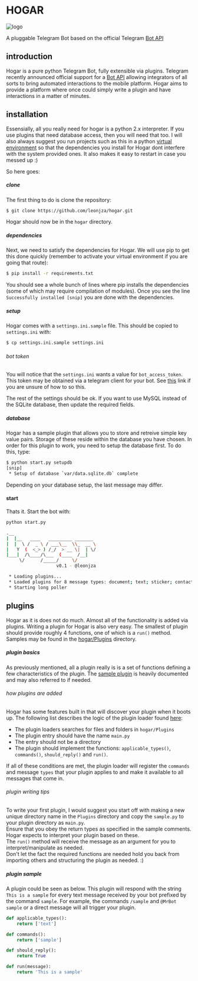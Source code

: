 # HOGAR

![logo](http://i.imgur.com/7aCuc2S.png)

A pluggable Telegram Bot based on the official Telegram [Bot API](https://core.telegram.org/bots/api)

## introduction
Hogar is a pure python Telegram Bot, fully extensible via plugins. Telegram recently announced official support for a [Bot API](https://telegram.org/blog/bot-revolution) allowing integrators of all sorts to bring automated interactions to the mobile platform. Hogar aims to provide a platform where once could simply write a plugin and have interactions in a matter of minutes.

## installation
Essensially, all you really need for hogar is a python 2.x interpreter. If you use plugins that need database access, then you will need that too. I will also always suggest you run projects such as this in a python [virtual environment](http://docs.python-guide.org/en/latest/dev/virtualenvs/) so that the dependencies you install for Hogar dont interfere with the system provided ones. It also makes it easy to restart in case you messed up :)

So here goes:

##### clone
The first thing to do is clone the repository:

```bash
$ git clone https://github.com/leonjza/hogar.git
```

Hogar should now be in the `hogar` directory.

##### dependencies
Next, we need to satisfy the dependencies for Hogar. We will use pip to get this done quickly (remember to activate your virtual environment if you are going that route):

```bash
$ pip install -r requirements.txt
```

You should see a whole bunch of lines where pip installs the dependencies (some of which may require compilation of modules). Once you see the line `Successfully installed [snip]` you are done with the dependencies.

##### setup
Hogar comes with a `settings.ini.sample` file. This should be copied to `settings.ini` with:

```bash
$ cp settings.ini.sample settings.ini
```

###### bot token
You will notice that the `settings.ini` wants a value for `bot_access_token`. This token may be obtained via a telegram client for your bot. See [this](https://core.telegram.org/bots#botfather) link if you are unsure of how to so this.

The rest of the settings should be ok. If you want to use MySQL instead of the SQLite database, then update the required fields.

##### database
Hogar has a sample plugin that allows you to store and retreive simple key value pairs. Storage of these reside within the database you have chosen. In order for this plugin to work, you need to setup the database first. To do this, type:

```bash
$ python start.py setupdb
[snip]
 * Setup of database `var/data.sqlite.db` complete
```

Depending on your database setup, the last message may differ.

#### start
Thats it. Start the bot with:

```bash
python start.py

.__
|  |__   ____   _________ _______
|  |  \ /  _ \ / ___\__  \\_  __ \
|   Y  (  <_> ) /_/  > __ \|  | \/
|___|  /\____/\___  (____  /__|
     \/      /_____/     \/
                   v0.1 - @leonjza

 * Loading plugins...
 * Loaded plugins for 8 message types: document; text; sticker; contact; video; location; photo; audio
 * Starting long poller
```

## plugins
Hogar as it is does not do much. Almost all of the functionality is added via plugins. Writing a plugin for Hogar is also very easy. The smallest of plugin should provide roughly 4 functions, one of which is a `run()` method. Samples may be found in the [hogar/Plugins](https://github.com/leonjza/hogar/tree/master/hogar/Plugins) directory.

##### plugin basics
As previously mentioned, all a plugin really is is a set of functions defining a few characteristics of the plugin. The [sample plugin](https://github.com/leonjza/hogar/blob/master/hogar/Plugins/sample.py) is heavily documented and may also referred to if needed.

###### how plugins are added
Hogar has some features built in that will discover your plugin when it boots up. The following list describes the logic of the plugin loader found [here](https://github.com/leonjza/hogar/blob/master/hogar/Utils/PluginLoader.py):

 * The plugin loaders searches for files and folders in `hogar/Plugins`
 * The plugin entry should have the name `main.py`
 * The entry should not be a directory
 * The plugin should implement the functions: `applicable_types()`, `commands()`, `should_reply()` and `run()`.

If all of these conditions are met, the plugin loader will register the `commands` and message `types` that your plugin applies to and make it available to all messages that come in.

###### plugin writing tips
To write your first plugin, I would suggest you start off with making a new unique directory name in the `Plugins` directory and copy the `sample.py` to your plugin directory as `main.py`.  
Ensure that you obey the return types as specified in the sample comments. Hogar expects to interpret your plugin based on these.  
The `run()` method will receive the message as an argument for you to interpret/manipulate as needed.  
Don't let the fact the required functions are needed hold you back from importing others and structuring the plugin as needed. :)

##### plugin sample
A plugin could be seen as below. This plugin will respond with the string `This is a sample` for every text message received by your bot prefixed by the command `sample`. For example, the commands `/sample` and `@MrBot sample` or a direct message will all trigger your plugin.

```python
def applicable_types():
    return ['text']

def commands():
    return ['sample']

def should_reply():
    return True

def run(message):
    return 'This is a sample'
```
